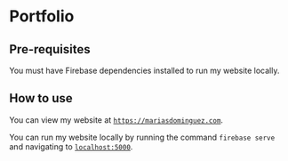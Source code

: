 # Portfolio

## Pre-requisites
You must have Firebase dependencies installed to run my website locally.

## How to use
You can view my website at <a href="https://mariasdominguez.com">`https://mariasdominguez.com`</a>.

You can run my website locally by running the command `firebase serve` and navigating to <a href="https://localhost:5000">`localhost:5000`</a>.
